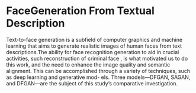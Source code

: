 # FaceGeneration From Textual Description
Text-to-face generation is a subfield of computer graphics and machine learning that aims to
generate realistic images of human faces from text descriptions.The ability for face recognition
generation to aid in crucial activities, such reconstruction of criminal face , is what motivated
us to do this work, and the need to enhance the image quality and semantic alignment. This can
be accomplished through a variety of techniques, such as deep learning and generative mod-
els. Three models—DFGAN, SAGAN, and DFGAN—are the subject of this study’s comparative
investigation. 
